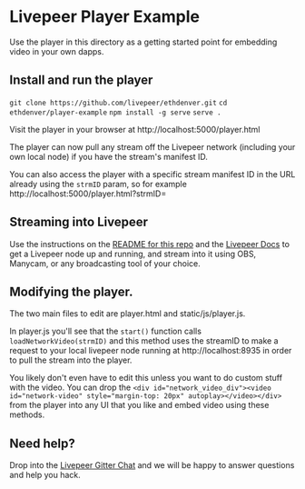 # Livepeer Player Example

Use the player in this directory as a getting started point for embedding video in your own dapps.

## Install and run the player

`git clone https://github.com/livepeer/ethdenver.git`
`cd ethdenver/player-example`
`npm install -g serve`
`serve .`

Visit the player in your browser at http://localhost:5000/player.html

The player can now pull any stream off the Livepeer network (including your own local node) if you have the stream's manifest ID.

You can also access the player with a specific stream manifest ID in the URL already using the `strmID` param, so for example http://localhost:5000/player.html?strmID=<paste streamID here>

## Streaming into Livepeer

Use the instructions on the [README for this repo](/) and the [Livepeer Docs](http://livepeer.readthedocs.io) to get a Livepeer node up and running, and stream into it using OBS, Manycam, or any broadcasting tool of your choice.

## Modifying the player.

The two main files to edit are player.html and static/js/player.js.

In player.js you'll see that the `start()` function calls `loadNetworkVideo(strmID)` and this method uses the streamID to make a request to your local livepeer node running at http://localhost:8935 in order to pull the stream into the player.

You likely don't even have to edit this unless you want to do custom stuff with the video. You can drop the `<div id="network_video_div"><video id="network-video" style="margin-top: 20px" autoplay></video></div>` from the player into any UI that you like and embed video using these methods.

## Need help?

Drop into the [Livepeer Gitter Chat](https://gitter.im/livepeer/Lobby) and we will be happy to answer questions and help you hack.
